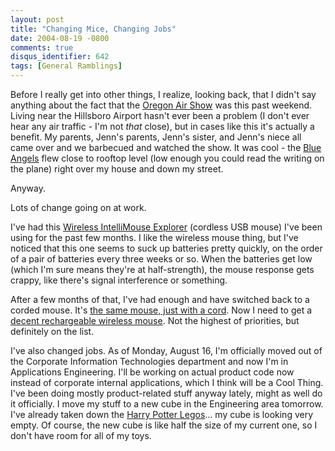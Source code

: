 ```yaml
---
layout: post
title: "Changing Mice, Changing Jobs"
date: 2004-08-19 -0800
comments: true
disqus_identifier: 642
tags: [General Ramblings]
---
```

Before I really get into other things, I realize, looking back, that I
didn't say anything about the fact that the [Oregon Air
Show](http://www.oregonairshow.com/) was this past weekend. Living near
the Hillsboro Airport hasn't ever been a problem (I don't ever hear any
air traffic - I'm not *that* close), but in cases like this it's
actually a benefit. My parents, Jenn's parents, Jenn's sister, and
Jenn's niece all came over and we barbecued and watched the show. It was
cool - the [Blue Angels](http://www.blueangels.navy.mil/) flew close to
rooftop level (low enough you could read the writing on the plane) right
over my house and down my street.
 
 Anyway.
 
 Lots of change going on at work.
 
 I've had this [Wireless IntelliMouse
Explorer](http://www.amazon.com/exec/obidos/ASIN/B00005NVBT/mhsvortex)
(cordless USB mouse) I've been using for the past few months. I like the
wireless mouse thing, but I've noticed that this one seems to suck up
batteries pretty quickly, on the order of a pair of batteries every
three weeks or so. When the batteries get low (which I'm sure means
they're at half-strength), the mouse response gets crappy, like there's
signal interference or something.
 
 After a few months of that, I've had enough and have switched back to a
corded mouse. It's [the same mouse, just with a
cord](http://www.amazon.com/exec/obidos/ASIN/B00005TQ09/mhsvortex). Now
I need to get a [decent rechargeable wireless
mouse](http://www.amazon.com/exec/obidos/ASIN/B00006HZ0L/mhsvortex). Not
the highest of priorities, but definitely on the list.
 
 I've also changed jobs. As of Monday, August 16, I'm officially moved
out of the Corporate Information Technologies department and now I'm in
Applications Engineering. I'll be working on actual product code now
instead of corporate internal applications, which I think will be a Cool
Thing. I've been doing mostly product-related stuff anyway lately, might
as well do it officially. I move my stuff to a new cube in the
Engineering area tomorrow. I've already taken down the [Harry Potter
Legos](/archive/2002/03/01/the-philosophers-legos.aspx)... my cube is
looking very empty. Of course, the new cube is like half the size of my
current one, so I don't have room for all of my toys.
